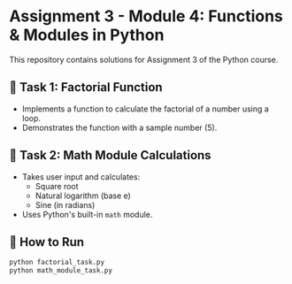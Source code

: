 
# Assignment 3 - Module 4: Functions & Modules in Python

This repository contains solutions for Assignment 3 of the Python course.

## 📌 Task 1: Factorial Function
- Implements a function to calculate the factorial of a number using a loop.
- Demonstrates the function with a sample number (5).

## 📌 Task 2: Math Module Calculations
- Takes user input and calculates:
  - Square root
  - Natural logarithm (base e)
  - Sine (in radians)
- Uses Python's built-in `math` module.

## 🧪 How to Run
```bash
python factorial_task.py
python math_module_task.py


